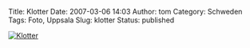 Title: Klotter
Date: 2007-03-06 14:03
Author: tom
Category: Schweden
Tags: Foto, Uppsala
Slug: klotter
Status: published

[![Klotter](http://www.fiket.de/pic/klotter_s.jpg "Klotter")](http://www.fiket.de/pic/klotter_l.jpg)

